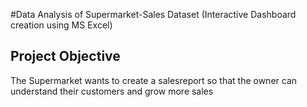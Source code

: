 #Data Analysis of Supermarket-Sales Dataset (Interactive Dashboard creation using MS Excel)
## Project Objective
The Supermarket wants to create a salesreport so that the owner can understand their customers and grow more sales
